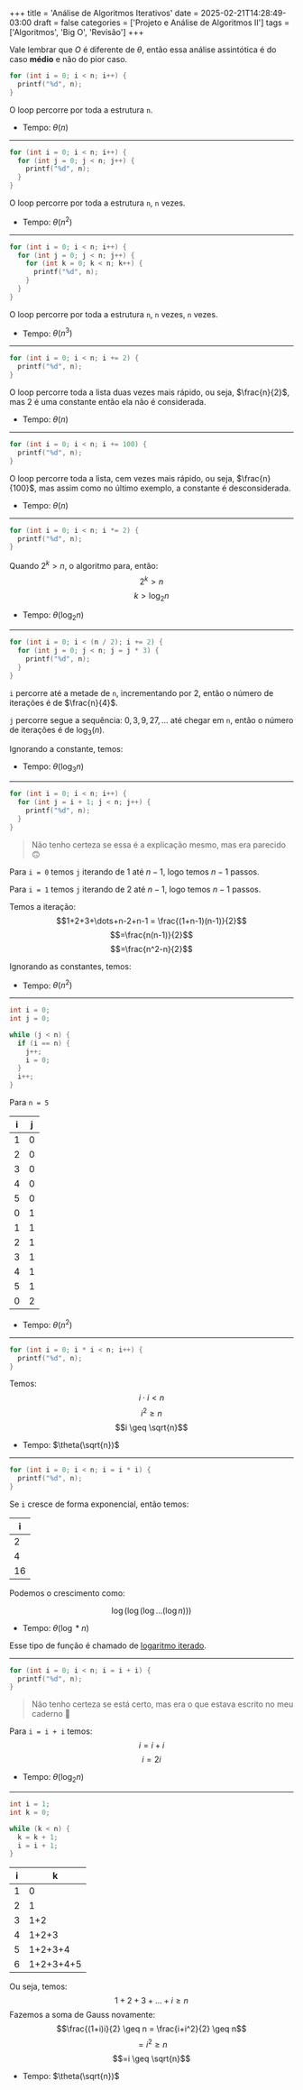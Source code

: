 +++
title = 'Análise de Algoritmos Iterativos'
date = 2025-02-21T14:28:49-03:00
draft = false
categories = ['Projeto e Análise de Algoritmos II']
tags = ['Algoritmos', 'Big O', 'Revisão']
+++


Vale lembrar que $O$ é diferente de $\theta$, então essa análise assintótica é do caso **médio** e não do pior caso.


```c
for (int i = 0; i < n; i++) {
  printf("%d", n);
}
```

O loop percorre por toda a estrutura `n`.

- Tempo: $\theta(n)$

---

```c
for (int i = 0; i < n; i++) {
  for (int j = 0; j < n; j++) {
    printf("%d", n);
  }
}
```
O loop percorre por toda a estrutura `n`, `n` vezes.

- Tempo: $\theta(n^2)$

--- 
```c
for (int i = 0; i < n; i++) {
  for (int j = 0; j < n; j++) {
    for (int k = 0; k < n; k++) {
      printf("%d", n);
    }
  }
}
```
O loop percorre por toda a estrutura `n`, `n` vezes, `n` vezes.

- Tempo: $\theta(n^3)$

---
```c
for (int i = 0; i < n; i += 2) {
  printf("%d", n);
}
```

O loop percorre toda a lista duas vezes mais rápido, ou seja, $\frac{n}{2}$, mas 2 é uma constante então ela não é considerada.

- Tempo: $\theta(n)$

---

```c
for (int i = 0; i < n; i += 100) {
  printf("%d", n);
}
```

O loop percorre toda a lista, cem vezes mais rápido, ou seja, $\frac{n}{100}$, mas assim como no último exemplo, a constante é desconsiderada.

- Tempo: $\theta(n)$

---

```c
for (int i = 0; i < n; i *= 2) {
  printf("%d", n);
}
```

Quando $2^k > n$, o algoritmo para, então:
$$2^k>n$$
$$k>\log_2 n$$

- Tempo: $\theta(\log_2 n)$

---

```c
for (int i = 0; i < (n / 2); i += 2) {
  for (int j = 0; j < n; j = j * 3) {
    printf("%d", n);
  }
}
```

`i` percorre até a metade de `n`, incrementando por 2, então o número de iterações é de $\frac{n}{4}$.

`j` percorre segue a sequência: $0,3,9,27,\dots$ até chegar em `n`, então o número de iterações é de $\log_3(n)$.

Ignorando a constante, temos:

- Tempo: $\theta(\log_3 n)$

---
```c
for (int i = 0; i < n; i++) {
  for (int j = i + 1; j < n; j++) {
    printf("%d", n);
  }
}
```

> Não tenho certeza se essa é a explicação mesmo, mas era parecido 🙃 

Para `i = 0` temos `j` iterando de 1 até $n-1$, logo temos $n-1$ passos.

Para `i = 1` temos `j` iterando de 2 até $n-1$, logo temos $n-1$ passos.

Temos a iteração:
$$1+2+3+\dots+n-2+n-1 = \frac{(1+n-1)(n-1)}{2}$$
$$=\frac{n(n-1)}{2}$$
$$=\frac{n^2-n}{2}$$

Ignorando as constantes, temos:

- Tempo: $\theta(n^2)$

---


```c
int i = 0;
int j = 0;

while (j < n) {
  if (i == n) {
    j++;
    i = 0;
  }
  i++;
}
```

Para `n = 5`

| i | j |
|---|---|
| 1 | 0 |
| 2 | 0 |
| 3 | 0 |
| 4 | 0 |
| 5 | 0 |
| 0 | 1 |
| 1 | 1 |
| 2 | 1 |
| 3 | 1 |
| 4 | 1 |
| 5 | 1 |
| 0 | 2 |


- Tempo: $\theta(n^2)$

---


```c
for (int i = 0; i * i < n; i++) {
  printf("%d", n);
}
```

Temos:
$$i \cdot i < n$$
$$i^2 \geq n$$
$$i \geq \sqrt{n}$$


- Tempo: $\theta(\sqrt{n})$

---

```c
for (int i = 0; i < n; i = i * i) {
  printf("%d", n);
}
```

Se `i` cresce de forma exponencial, então temos:

| i |
|---|
| 2 |
| 4 |
| 16|

Podemos o crescimento como:

$$\log(\log(\log \dots(\log n)))$$

- Tempo: $\theta(\log*n)$

Esse tipo de função é chamado de [logaritmo iterado](https://pt.wikipedia.org/wiki/Logaritmo_iterado).

---
```c
for (int i = 0; i < n; i = i + i) {
  printf("%d", n);
}
```
> Não tenho certeza se está certo, mas era o que estava escrito no meu caderno 🤷 

Para `i = i + i` temos:
$$i = i + i$$
$$i = 2i$$

- Tempo: $\theta(\log_2n)$

---


```c
int i = 1;
int k = 0;

while (k < n) {
  k = k + 1;
  i = i + 1;
}
```

| i | k     |
|---|-------|
| 1 | 0     |
| 2 | 1     |
| 3 | 1+2   |
| 4 | 1+2+3 |
| 5 | 1+2+3+4 |
| 6 | 1+2+3+4+5 |

Ou seja, temos:
$$1+2+3+\dots+i \geq n$$
Fazemos a soma de Gauss novamente:
$$\frac{(1+i)i}{2} \geq n = \frac{i+i^2}{2} \geq n$$
$$= i^2 \geq n$$
$$=i \geq \sqrt{n}$$

- Tempo: $\theta(\sqrt{n})$
